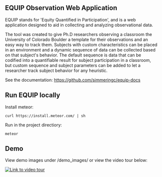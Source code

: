 ## EQUIP Observation Web Application

EQUIP stands for 'Equity Quantified in Participation', and is a web application designed to aid in collecting and analyzing observational data.

The tool was created to give Ph.D researchers observing a classroom the University of Colorado Boulder a template for their observations and an easy way to track them. Subjects with custom characteristics can be placed in an environment and a dynamic sequence of data can be collected based on that subject's behavior. The default sequence is data that can be codified into a quantifiable result for subject participation in a classroom, but custom sequence and subject parameters can be added to let a researcher track subject behavior for any heuristic.

See the documentation: https://github.com/simmeringc/equip-docs

## Run EQUIP locally

Install meteor:
```
curl https://install.meteor.com/ | sh
```
Run in the project directiory:
```
meteor
```
## Demo

View demo images under /demo_images/ or view the video tour below:

[![Link to video tour]()](http://www.youtube.com/watch?v=6RVLFzmDr1g "EQUIP App Version 1.3 Tour")

